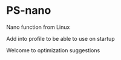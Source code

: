 # PS-nano
Nano function from Linux

Add into profile to be able to use on startup

Welcome to optimization suggestions
